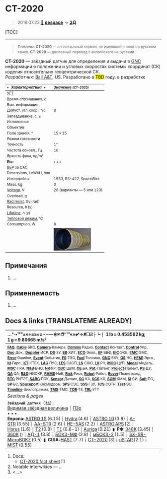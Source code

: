 # CT-2020
> 2019.07.23 **[🚀](../index/index.md) [despace](index.md)** → **[ЗД](sensor.md)**

[TOC]

---

> <small>*Термины:* **CT-2020** — англоязычный термин, не имеющий аналога в русском языке. **CT-2020** — дословный перевод с английского на русский.</small>

**CT-2020** — звёздный датчик для определения и выдачи в [GNC](gnc.md) информации о положении и угловых скоростях системы координат (СК) изделия относительно геоцентрической СК.  
*Разработчик:* [Ball A&T](zz_ball_at.md), US. Разработано в <mark>TBD</mark> году. в разработке

<small>

|*•    Характеристика    •*|*[Значение](si.md) <small>(CT-2020)</small>*|
|:--|:--|
|[УГТ](trl.md)|   |
|Время опознавания, с|   |
|Вых. информация|   |
|Допуст. угл. скор., °/с| 8  |
|Запаздывание, с, ≤|   |
|Исполнение|   |
|Объектив|   |
|Поле зрения, °| 15 × 15  |
|Режим готовности|   |
|Точность| 1″  |
|Частота обновл., Гц| 10  |
|Яркость фона, кд/m²|   |
|**Etc:**|• • •|
|[ВБР](rams.md) за САС|   |
|Dimensions, L×W×H, mm|   |
|Интерфейсы| 1553, RS-422, SpaceWire  |
|Mass, kg| 3  |
|[Voltage](voltage.md), V| 28 (варианты — 5 или 120)  |
|Overload, g|   |
|[Rad.resist](ion_rad.md), Gy (rad)|   |
|Resource, h (y)|   |
|[Lifetime](lifetime.md), h (y)|   |
|[Тепловой режим](tcs.md), ℃|   |
|Consumption, W| 8  |
|| [![](f/sensor/c/ct2020_pic1_thumb.jpg)](f/sensor/c/ct2020_pic1.jpg) |

</small>



<p style="page-break-after:always"> </p>

## Примечания
   1. …



## Применяемость
   1. …



<p style="page-break-after:always"> </p>

## Docs & links (TRANSLATEME ALREADY)
|…°·•¹²³±×÷≤≥≈≠ ‑ −— ⎆✉ ❐“”’«»✔→✘☐☑├┕┆ 1 lb = 0.453592 kg; 1 g = 9.80665 m/s²|
|:--|
|<small>**[FAQ](faq.md)**, **[Cable](cable.md)**·БКС, **[Camera](camera.md)**·Камера, **[Comms](comms.md)**·Радио, **[Contact](contact.md)**·Контакт, **[Control](control.md)**·Упр., **[Doc](doc.md)**·Док., **[Doppler](doppler.md)**·ИСР, **[DS](ds.md)**·ЗУ, **[EB](eb.md)**·ХИТ, **[ECO](ecology.md)**·Экол., **[EF](ef.md)**·ВВФ, **[ElC](elc.md)**·ЭКБ, **[EMC](emc.md)**·ЭМС, **[Error](error.md)**·Ошибки, **[Event](event.md)**·События, **[FS](fs.md)**·ТЭО, **[Fuel](fuel.md)**·Топливо, **[GNC](gnc.md)**·БКУ, **[GS](scs.md)**·НС, **[HF&E](hfe.md)**·Эрго., **[IU](iu.md)**·Гиро., **[KT](kt.md)**·КТЕХ, **[LAG](lag.md)**·ПУC, **[LES](les.md)**·САСП, **[LS](ls.md)**·СЖО, **[LV](lv.md)**·РН, **[MCC](mcc.md)**·ЦУП, **[Model](model.md)**·Модель, **[MSC](sc.md)**·ПКА, **[N&B](nnb.md)**·БНО, **[NR](nr.md)**·ЯР, **[OBC](obc.md)**·ЦВМ, **[OE](oe.md)**·БА, **[Pat.](патент.md)**·Патент, **[Project](project.md)**·Проект, **[PS](ps.md)**·ДУ, **[QA](quality.md)**·QA, **[R&D](rnd.md)**·НИОКР, **[RAMS](rams.md)**·НиБ, **[Risk](risk.md)**·Риск, **[Robot](robotics.md)**·Робот, **[Rover](rover.md)**·Планетоход, **[RTG](rtg.md)**·РИТЭГ, **[SARC](sarc.md)**·ПСК, **[Sensor](sensor.md)**·Датчик, **[SC](sc.md)**·КА, **[SCS](scs.md)**·КК, **[SGM](sgm.md)**·КММ, **[SI](si.md)**·СИ, **[Soft](soft.md)**·ПО, **[SP](sp.md)**·БС, **[Spaceport](spaceport.md)**·Космодром, **[SPS](sps.md)**·СЭС, **[SSS](sss.md)**·ГЗУ, **[TCS](tcs.md)**·СОТР, **[Test](test.md)**·ЭО, **[Timeline](timeline.md)**·Циклограмма, **[TMS](tms.md)**·ТМС, **[TOR](tor.md)**·ТЗ, **[TRL](trl.md)**·УГТ</small>|
|*Sections & pages*|
|**`Звёздный датчик (ЗД):`**<br> [Видимая звёздная величина](app_mag.md) ┊ [ПЗр](fov.md)<br>• • •<br> **Европа:** [ASTRO 15](astro_15.md) (6.15) ┊ [Hydra](hydra.md) (4.6) ┊ [ASTRO 10](astro_10.md) (3.8) ┊ [A-STR](a_str.md) (3.55) ┊ [AA-STR](aa_str.md) (2.6) ┊ [HE-5AS](he_5as.md) (2.2) ┊ [ASTRO APS](astro_aps.md) (2) ┊ [Horus](horus.md) (1.6) ┊ [T2](t2.md) (0.8) ┊ [T1](t1.md) (0.6 ‑ 1) ┊ [Auriga](auriga.md) (0.21)  ▮  **РФ:** [348К](348k.md) (3.45) ┊ [360К](360k.md) () ┊ [АД-1](ad_1.md) (3.8) ┊ [БОКЗ-МФ](bokz_mf.md) (2.8) ┊ [мБОКЗ-2](мбокз_2.md) (1.5) ┊ [SX-SR-MicroBOKZ](sx_sr_microbokz.md) (0.5)  ▮  **США:** [HAST](hast.md) (7.7) ┊ [CT-2020](ct_2020.md) (3) ┊ [µSTAR](mustar.md) (2.1) ┊ [MIST](mist.md) (0.55)  |

   1. Docs:
      - [CT-2020 fact sheet](f/sensor/c/ct2020_d3408_0118.pdf) ❐
   1. Notable interwikies — …
   1. <…>
